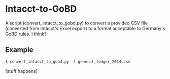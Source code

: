 # Intacct-to-GoBD

A script (convert_intacct_to_gobd.py) to convert a provided CSV file (converted from Intacct's Excel export) to a format acceptable to Germany's GoBD rules. I think?

## Example
`$ convert_intacct_to_gobd.py -f general_ledger_2014.csv`

[stuff happens]
